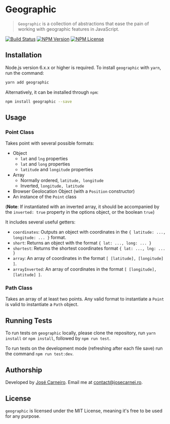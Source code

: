 # Geographic
> `Geographic` is a collection of abstractions that ease the pain of working with geographic features in JavaScript.

[![Build Status][travis-image]][travis-url]
[![NPM Version][npm-version]][npm-url]
[![NPM License][npm-license]][npm-url]
<!-- [![NPM Downloads][npm-downloads]][npm-url] -->

## Installation

Node.js version 6.x.x or higher is required. To install `geographic` with `yarn`, run the command:

``` bash
yarn add geographic
```

Alternatively, it can be installed through `npm`:

``` bash
npm install geographic --save
```

## Usage

### Point Class

Takes point with several possible formats:

* Object
  * `lat` and `lng` properties
  * `lat` and `long` properties
  * `latitude` and `longitude` properties
* Array
  * Normally ordered, `latitude, longitude`
  * Inverted, `longitude, latitude`
* Browser Geolocation Object (with a `Position` constructor)
* An instance of the `Point` class

(**Note**: If instantiated with an inverted array, it should be accompanied by the `inverted: true` property in the options object, or the boolean `true`)

It includes several useful getters:

* `coordinates`: Outputs an object with coordinates in the `{ latitude: ..., longitude: ... }` format.
* `short`: Returns an object with the format `{ lat: ..., long: ... }`
* `shortest`: Returns the shortest coordinates format `{ lat: ..., lng: ... }`
* `array`: An array of coordinates in the format `[ [latitude], [longitude] ]`.
* `arrayInverted`: An array of coordinates in the format `[ [longitude], [latitude] ]`.

### Path Class

Takes an array of at least two points. Any valid format to instantiate a `Point` is valid to instantiate a `Path` object.

<!-- ## Examples

A few motivating and useful examples of how your product can be used. Spice this up with code blocks and potentially more screenshots.

_For more examples and usage, please refer to the [Wiki][wiki]._ -->

## Running Tests

To run tests on `geographic` locally, please clone the repository, run `yarn install` or `npm install`, followed by `npm run test`.

To run tests on the development mode (refreshing after each file save) run the command `npm run test:dev`.

## Authorship

Developed by [José Carneiro](https://josecarnei.ro). Email me at contact@josecarnei.ro.

## License

`geographic` is licensed under the MIT License, meaning it's free to be used for any purpose.

<!-- Markdown link & img dfn's -->
[npm-version]: https://img.shields.io/npm/v/geographic.svg
[npm-license]: https://img.shields.io/npm/l/geographic.svg
[npm-url]: https://npmjs.org/package/geographic
<!-- [npm-downloads]: https://img.shields.io/npm/dm/@twiz/geo.svg -->
[travis-image]: https://img.shields.io/travis/josecarneiro/geographic.svg
[travis-url]: https://travis-ci.org/josecarneiro/geographic
<!-- [wiki]: https://github.com/josecarneiro/@twiz/geo/wiki -->
